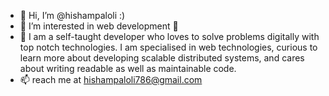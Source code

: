 - 👋 Hi, I’m @hishampaloli  :)
- 👀 I’m interested in web development 🥳
- 🌱 I am a self-taught developer who loves to solve problems digitally with top notch technologies. I am specialised in web technologies, curious to learn
      more about developing scalable distributed systems, and cares about writing readable as well as maintainable code.
- 📫 reach me at hishampaloli786@gmail.com 

<!---
hishampaloli/hishampaloli is a ✨ special ✨ repository because its `README.md` (this file) appears on your GitHub profile.
You can click the Preview link to take a look at your changes.
--->
